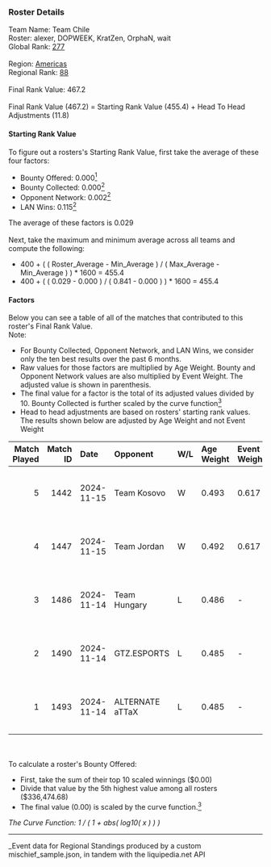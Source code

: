 ### Roster Details<br />
Team Name: Team Chile<br />
Roster: alexer, DOPWEEK, KratZen, OrphaN, wait<br />
Global Rank: [277](../../standings_global_2025_03_01.md)<br />
<br />
Region: [Americas]( ../../standings_americas_2025_03_01.md)<br />
Regional Rank: [88]( ../../standings_americas_2025_03_01.md)<br />
<br />
Final Rank Value:  467.2<br />
<br />
Final Rank Value (467.2) = Starting Rank Value (455.4) + Head To Head Adjustments (11.8)<br />

#### Starting Rank Value<br />
To figure out a rosters's Starting Rank Value, first take the average of these four factors:<br />
- Bounty Offered: 0.000[<sup>1</sup>](#table2)
- Bounty Collected: 0.000[<sup>2</sup>](#table1)
- Opponent Network: 0.002[<sup>2</sup>](#table1)
- LAN Wins: 0.115[<sup>2</sup>](#table1)

The average of these factors is 0.029<br />
<br />
Next, take the maximum and minimum average across all teams and compute the following:<br />
- 400 + ( ( Roster_Average - Min_Average ) / ( Max_Average - Min_Average ) ) * 1600 = 455.4
- 400 + ( ( 0.029 - 0.000 ) / ( 0.841 - 0.000 ) ) * 1600 = 455.4


#### Factors<br />
Below you can see a table of all of the matches that contributed to this roster's Final Rank Value.<br />
Note:<br />

- For Bounty Collected, Opponent Network, and LAN Wins, we consider only the ten best results over the past 6 months.
- Raw values for those factors are multiplied by Age Weight. Bounty and Opponent Network values are also multiplied by Event Weight. The adjusted value is shown in parenthesis.
- The final value for a factor is the total of its adjusted values divided by 10. Bounty Collected is further scaled by the curve function[<sup>3</sup>](#curveFunction)
- Head to head adjustments are based on rosters' starting rank values. The results shown below are adjusted by Age Weight and not Event Weight
<span id="table1"></span><br />


| Match Played | Match ID | Date       | Opponent        | W/L | Age Weight | Event Weight | Bounty Collected | Opponent Network | LAN Wins  | H2H Adj. | Roster                                 |
| -: | -: | :- | :- | :- | :- | :- | :- | :- | :- | -: | :- |
|            5 |     1442 | 2024-11-15 | Team Kosovo     | W   | 0.493      | 0.617        | 0.000 (0.000)    | 0.022 (0.007)    | 1 (0.493) |     8.77 | alexer, DOPWEEK, KratZen, OrphaN, wait |
|            4 |     1447 | 2024-11-15 | Team Jordan     | W   | 0.492      | 0.617        | 0.000 (0.000)    | 0.029 (0.009)    | 1 (0.492) |     7.29 | alexer, DOPWEEK, KratZen, OrphaN, wait |
|            3 |     1486 | 2024-11-14 | Team Hungary    | L   | 0.486      | -            | -                | -                | -         |    -2.48 | alexer, DOPWEEK, KratZen, OrphaN, wait |
|            2 |     1490 | 2024-11-14 | GTZ.ESPORTS     | L   | 0.485      | -            | -                | -                | -         |    -0.40 | alexer, DOPWEEK, KratZen, OrphaN, wait |
|            1 |     1493 | 2024-11-14 | ALTERNATE aTTaX | L   | 0.485      | -            | -                | -                | -         |    -1.37 | alexer, DOPWEEK, KratZen, OrphaN, wait |

<br />
<span id="table2"></span><br />
To calculate a roster's Bounty Offered:<br />

- First, take the sum of their top 10 scaled winnings ($0.00)
- Divide that value by the 5th highest value among all rosters ($336,474.68)
- The final value (0.00) is scaled by the curve function.[<sup>3</sup>](#curveFunction)

<span id="curveFunction"></span>_The Curve Function: 1 / ( 1 + abs( log10( x ) ) )_<br />

---
_Event data for Regional Standings produced by a custom mischief_sample.json, in tandem with the liquipedia.net API<br />
